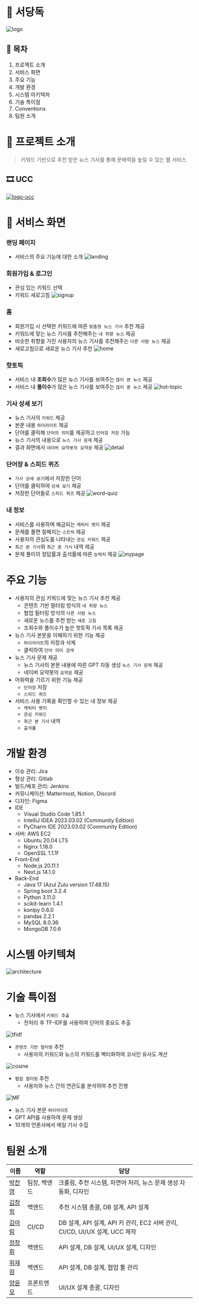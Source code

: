 # 📰 서당독
![logo](./image/logo.PNG)

## 📜 목차
1. 프로젝트 소개
2. 서비스 화면
3. 주요 기능
4. 개발 환경
5. 시스템 아키텍처
6. 기술 특이점
7. Conventions
8. 팀원 소개

# 🌟 프로젝트 소개
> 키워드 기반으로 추천 받은 뉴스 기사를 통해 문해력을 높일 수 있는 웹 서비스

## 🎞️ UCC
[![logo-ucc](./image/logo-ucc.png)](https://www.youtube.com/watch?v=3mPX0aQhI00) 

# 👀 서비스 화면
### 랜딩 페이지
- 서비스의 주요 기능에 대한 소개
![landing](./image/landing.gif)

### 회원가입 & 로그인
- 관심 있는 키워드 선택
- 키워드 새로고침
![signup](./image/signup.gif)

### 홈
- 회원가입 시 선택한 키워드에 따른 ```맞춤형 뉴스 기사``` 추천 제공
- 키워드에 맞는 뉴스 기사를 추천해주는 ```내 취향 뉴스``` 제공
- 비슷한 취향을 가진 사용자의 뉴스 기사를 추천해주는 ```다른 사람 뉴스``` 제공
- 새로고침으로 새로운 뉴스 기사 추천
![home](./image/home.gif)

### 핫토픽
- 서비스 내 <b>조회수</b>가 많은 뉴스 기사를 보여주는 ```많이 본 뉴스``` 제공
- 서비스 내 <b>풀이수</b>가 많은 뉴스 기사를 보여주는 ```많이 푼 뉴스``` 제공
![hot-topic](./image/hottopic.gif)

### 기사 상세 보기
- 뉴스 기사의 ```키워드``` 제공
- 본문 내용 ```하이라이트``` 제공
- 단어를 클릭해 ```단어의 의미```를 제공하고 ```단어장 저장``` 가능
- 뉴스 기사의 내용으로 ```뉴스 기사 문제``` 제공
- 결과 화면에서 ```네이버 요약봇의 요약문``` 제공
![detail](./image/detail.gif)

### 단어장 & 스피드 퀴즈
- ```기사 상세 보기```에서 저장한 단어
- 단어를 클릭하여 ```상세 보기``` 제공
- 저장한 단어들로 ```스피드 퀴즈``` 제공
![word-quiz](./image/word-quiz.gif)

### 내 정보
- 서비스를 사용하며 해금되는 ```캐릭터 뱃지``` 제공
- 문제를 풀면 칠해지는 ```스트릭``` 제공
- 사용자의 관심도를 나타내는 ```관심 키워드``` 제공
- ```최근 본 기사```와 ```최근 푼 기사``` 내역 제공
- 문제 풀이의 정답률과 출석률에 따른 ```능력치``` 제공
![mypage](./image/mypage.gif)

# 주요 기능
- 사용자의 관심 키워드에 맞는 뉴스 기사 추천 제공
    - 콘텐츠 기반 필터링 방식의 ```내 취향 뉴스```
    - 협업 필터링 방식의 ```다른 사람 뉴스```
    - 새로운 뉴스를 추천 받는 ```새로 고침```
    - 조회수와 풀이수가 높은 핫토픽 기사 목록 제공
- 뉴스 기사 본문을 이해하기 위한 기능 제공    
    - ```하이라이트```의 저장과 삭제
    - 클릭하여 ```단어 의미 검색```
- 뉴스 기사 문제 제공
    - 뉴스 기사의 본문 내용에 따른 GPT 자동 생성 ```뉴스 기사 문제``` 제공
    - 네이버 요약봇의 ```요약문``` 제공
- 어휘력을 기르기 위한 기능 제공
    - ```단어장``` 저장
    - ```스피드 퀴즈```
- 서비스 사용 기록을 확인할 수 있는 내 정보 제공
    - ```캐릭터 뱃지```
    - ```관심 키워드```
    - ```최근 본 기사``` 내역
    - ```출석률```

# 개발 환경
- 이슈 관리: Jira
- 형상 관리: Gitlab
- 빌드/배포 관리: Jenkins
- 커뮤니케이션: Mattermost, Notion, Discord
- 디자인: Figma
- IDE
  - Visual Studio Code 1.85.1
  - IntelliJ IDEA 2023.03.02 (Community Edition)
  - PyCharm IDE 2023.03.02 (Community Edition)
- 서버: AWS EC2
  - Ubuntu 20.04 LTS
  - Nginx 1.18.0
  - OpenSSL 1.1.1f
- Front-End
  - Node.js 20.11.1
  - Next.js 14.1.0
- Back-End
  - Java 17 (Azul Zulu version 17.48.15)
  - Spring boot 3.2.4
  - Python 3.11.0
  - scikit-learn 1.4.1
  - konlpy 0.6.0
  - pandas 2.2.1
  - MySQL 8.0.36
  - MongoDB 7.0.6

# 시스템 아키텍쳐
![architecture](./image/architecture.png)

# 기술 특이점
- 뉴스 기사에서 ```키워드 추출```
    - 전처리 후 TF-IDF를 사용하여 단어의 중요도 추출

![tfidf](./image/tfidf.png) 

- ```콘텐츠 기반 필터링``` 추천
    - 사용자의 키워드와 뉴스의 키워드를 벡터화하여 코사인 유사도 계산

![cosine](./image/cosineSim.png)

- ```협업 필터링``` 추천
    - 사용자와 뉴스 간의 연관도를 분석하여 추천 진행

![MF](./image/MF.png)

- 뉴스 기사 본문 ```하이라이트```
- GPT API를 사용하여 문제 생성
- 10개의 언론사에서 매일 기사 수집

# 팀원 소개
| 이름                                          | 역할       | 담당                                                 |
| --------------------------------------------- | ---------- | ---------------------------------------------------- |
| [박찬영](https://github.com/Park-chan-00)     | 팀장, 백엔드   | 크롤링, 추천 시스템, 자연어 처리, 뉴스 문제 생성 자동화, 디자인           |
| [김창희](https://github.com/changhi97)     | 백엔드   | 추천 시스템 총괄, DB 설계, API 설계           |
| [김아림](https://github.com/arim-kim)     | CI/CD   | DB 설계, API 설계, API 키 관리, EC2 서버 관리, CI/CD, UI/UX 설계, UCC 제작           |
| [정창휘](https://github.com/JungChnagHwi)     | 백엔드   | API 설계,  DB 설계, UI/UX 설계, 디자인           |
| [위재원](https://github.com/jaewonwi)     | 백엔드   |  API 설계,  DB 설계, 협업 툴 관리       |
| [양윤모](https://github.com/momo-abcd)     | 프론트엔드   |  UI/UX 설계 총괄, 디자인       |
